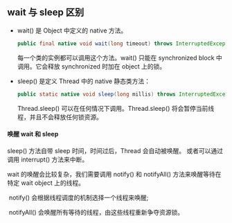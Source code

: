 ## wait 与 sleep 区别

- wait() 是 Object 中定义的 native 方法。

  ```java
  public final native void wait(long timeout) throws InterruptedException;
  ```

  每一个类的实例都可以调用这个方法。wait() 只能在 synchronized block 中调用。它会释放 synchronized 时加在 object 上的锁。

- sleep() 是定义 Thread 中的 native 静态类方法：

  ```java
  public static native void sleep(long millis) throws InterruptedException;
  ```

  Thread.sleep() 可以在任何情况下调用。Thread.sleep() 将会暂停当前线程，并且不会释放任何锁资源。

#### 唤醒 wait 和 sleep

sleep() 方法自带 sleep 时间，时间过后，Thread 会自动被唤醒。 或者可以通过调用 interrupt() 方法来中断。

wait 的唤醒会比较复杂，我们需要调用 notify() 和 notifyAll() 方法来唤醒等待在特定 wait object 上的线程。

​		notify() 会根据线程调度的机制选择一个线程来唤醒;

​		notifyAll() 会唤醒所有等待的线程，由这些线程重新争夺资源锁。